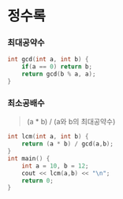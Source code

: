 # 정수록

### 최대공약수

```c++
int gcd(int a, int b) {
    if(a == 0) return b;
    return gcd(b % a, a);
}
```

### 최소공배수

> (a \* b) / (a와 b의 최대공약수)

```c++
int lcm(int a, int b) {
    return (a * b) / gcd(a,b);
}
int main() {
    int a = 10, b = 12;
    cout << lcm(a,b) << "\n";
    return 0;
}
```
